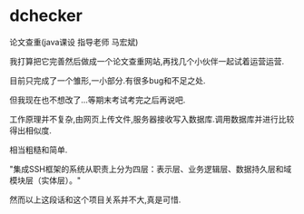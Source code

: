 # dchecker

论文查重(java课设 指导老师 马宏斌)

我打算把它完善然后做成一个论文查重网站,再找几个小伙伴一起试着运营运营.

目前只完成了一个雏形,一小部分.有很多bug和不足之处.

但我现在也不想改了...等期末考试考完之后再说吧.

工作原理并不复杂,由网页上传文件,服务器接收写入数据库.调用数据库并进行比较得出相似度.

相当粗糙和简单.

"集成SSH框架的系统从职责上分为四层：表示层、业务逻辑层、数据持久层和域模块层（实体层）。"

然而以上这段话和这个项目关系并不大,真是可惜.

